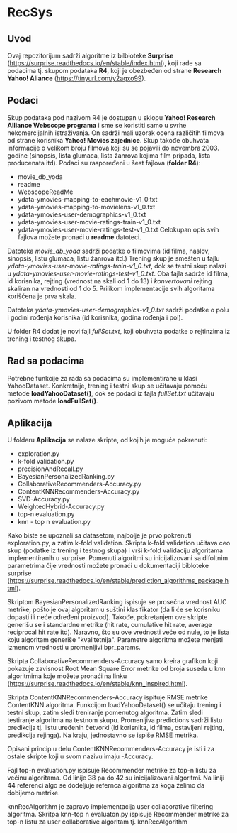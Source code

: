 # RecSys


## Uvod 
Ovaj repozitorijum sadrži algoritme iz bilbioteke **Surprise** (https://surprise.readthedocs.io/en/stable/index.html), koji rade sa podacima tj. skupom podataka **R4**, koji je obezbeđen od strane **Research Yahoo! Aliance** (https://tinyurl.com/y2aqxo99).

## Podaci 
Skup podataka pod nazivom R4 je dostupan u sklopu **Yahoo! Research Alliance Webscope  programa** i sme se koristiti samo u svrhe nekomercijalnih istraživanja.  On sadrži mali uzorak ocena različitih filmova od strane korisnika **Yahoo! Movies zajednice**. Skup takođe obuhvata informacije o velikom broju filmova koji su se pojavili do novembra 2003. godinе (sinopsis, lista glumaca, lista žanrova kojima film pripada, lista producenata itd).
Podaci su raspoređeni u šest fajlova (**folder R4**):
- movie_db_yoda
- readme
- WebscopeReadMe
- ydata-ymovies-mapping-to-eachmovie-v1_0.txt
- ydata-ymovies-mapping-to-movielens-v1_0.txt
- ydata-ymovies-user-demographics-v1_0.txt
- ydata-ymovies-user-movie-ratings-train-v1_0.txt
- ydata-ymovies-user-movie-ratings-test-v1_0.txt
Celokupan opis svih fajlova možete pronaći u **readme** datoteci.

Datoteka *movie_db_yoda* sadrži podatke o filmovima (id filma, naslov, sinopsis, listu glumaca, listu žanrova itd.)
Trening skup je smešten u fajlu *ydata-ymovies-user-movie-ratings-train-v1_0.txt*, dok se testni skup nalazi u *ydata-ymovies-user-movie-ratings-test-v1_0.txt*. Oba fajla sadrže id filma, id korisnika, rejting (vrednost na skali od 1 do 13) i *konvertovani* rejting  skaliran na vrednosti od 1 do 5. Prilikom implementacije svih algoritama korišćena je prva skala. 

Datoteka *ydata-ymovies-user-demographics-v1_0.txt* sadrži podatke o polu i godini rođenja korisnika (id korisnika, godina rođenja i pol).

U folder R4 dodat je novi fajl *fullSet.txt*, koji obuhvata podatke o rejtinzima iz trening i testnog skupa. 

## Rad sa podacima
Potrebne funkcije za rada sa podacima su implementirane u klasi YahooDataset. Konkretnije, trening i testni skup se učitavaju pomoću metode **loadYahooDataset()**, dok se podaci iz fajla *fullSet.txt* učitavaju pozivom metode **loadFullSet()**.

## Aplikacija
U folderu **Aplikacija** se nalaze skripte, od kojih je moguće pokrenuti:
- exploration.py
- k-fold validation.py
- precisionAndRecall.py
- BayesianPersonalizedRanking.py
- CollaborativeRecommenders-Accuracy.py
- ContentKNNRecommenders-Accuracy.py
- SVD-Accuracy.py
- WeightedHybrid-Accuracy.py
- top-n evaluation.py
- knn - top n evaluation.py


Kako biste se upoznali sa datasetom, najbolje je prvo pokrenuti exploration.py, a zatim k-fold validation. Skripta k-fold validation učitava ceo skup (podatke iz trening i testnog skupa) i vrši k-fold validaciju algoritama implementiranih u surprise. Pomenuti algoritmi su inicijalizovani sa difoltnim parametrima čije vrednosti možete pronaći u dokumentaciji bibloteke surprise (https://surprise.readthedocs.io/en/stable/prediction_algorithms_package.html).

Skriptom BayesianPersonalizedRanking ispisuje se prosečna vrednost AUC metrike, pošto je ovaj algoritam u suštini klasifikator (da li će se korisniku dopasti ili neće određeni proizvod). Takođe, pokretanjem ove skripte generišu se i standardne metrike (hit rate, cumulative hit rate, average reciprocal hit rate itd). Naravno, što su ove vrednosti veće od nule, to je lista koju algoritam generiše "kvalitetnija". Parametre algoritma možete menjati izmenom vrednosti u promenljivi bpr_params. 

Skripta CollaborativeRecommenders-Accuracy samo kreira grafikon koji pokazuje zavisnost Root Mean Square Error metrike od broja suseda u knn algoritmima koje možete pronaći na linku (https://surprise.readthedocs.io/en/stable/knn_inspired.html). 

Skripta ContentKNNRecommenders-Accuracy ispituje RMSE metrike ContentKNN algoritma. Funkcijom loadYahooDataset() se učitaju trening i testni skup, zatim sledi treniranje pomenutog algoritma. Zatim sledi testiranje algoritma na testnom skupu.
Promenljiva predictions sadrži listu predikcija tj. listu uređenih četvorki (id korisnika, id filma, ostavljeni rejting, predikcija rejinga).
Na kraju, jednostavno se ispiše RMSE metrika.

Opisani princip u delu ContentKNNRecommenders-Accuracy je isti i za ostale skripte koji u svom nazivu imaju -Accuracy.

Fajl top-n evaluation.py ispisuje Recommender metrike za top-n listu za većinu algoritama. Od linije 38 pa do 42 su inicijalizovani algoritmi. Na liniji 44 referenci algo se dodeljuje  refernca algoritma za koga želimo da dobijemo metrike.

knnRecAlgorithm je zapravo implementacija user collaborative filtering algoritma. 
Skritpa knn-top n evaluaton.py  ispisuje Recommender metrike za top-n listu za user collaborative algoritam tj. knnRecAlgorithm
